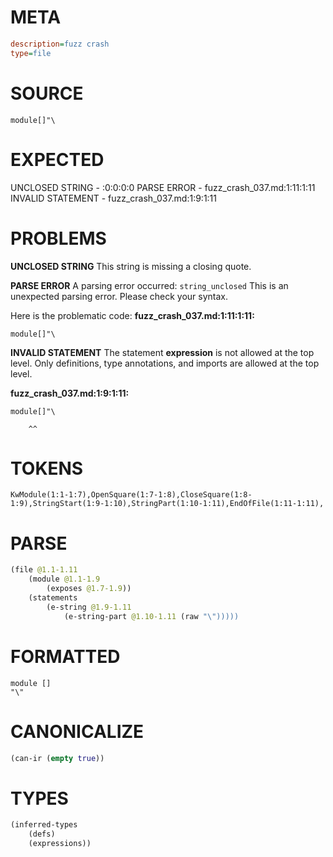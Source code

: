 # META
~~~ini
description=fuzz crash
type=file
~~~
# SOURCE
~~~roc
module[]"\
~~~
# EXPECTED
UNCLOSED STRING - :0:0:0:0
PARSE ERROR - fuzz_crash_037.md:1:11:1:11
INVALID STATEMENT - fuzz_crash_037.md:1:9:1:11
# PROBLEMS
**UNCLOSED STRING**
This string is missing a closing quote.

**PARSE ERROR**
A parsing error occurred: `string_unclosed`
This is an unexpected parsing error. Please check your syntax.

Here is the problematic code:
**fuzz_crash_037.md:1:11:1:11:**
```roc
module[]"\
```
          


**INVALID STATEMENT**
The statement **expression** is not allowed at the top level.
Only definitions, type annotations, and imports are allowed at the top level.

**fuzz_crash_037.md:1:9:1:11:**
```roc
module[]"\
```
        ^^


# TOKENS
~~~zig
KwModule(1:1-1:7),OpenSquare(1:7-1:8),CloseSquare(1:8-1:9),StringStart(1:9-1:10),StringPart(1:10-1:11),EndOfFile(1:11-1:11),
~~~
# PARSE
~~~clojure
(file @1.1-1.11
	(module @1.1-1.9
		(exposes @1.7-1.9))
	(statements
		(e-string @1.9-1.11
			(e-string-part @1.10-1.11 (raw "\")))))
~~~
# FORMATTED
~~~roc
module []
"\"
~~~
# CANONICALIZE
~~~clojure
(can-ir (empty true))
~~~
# TYPES
~~~clojure
(inferred-types
	(defs)
	(expressions))
~~~
